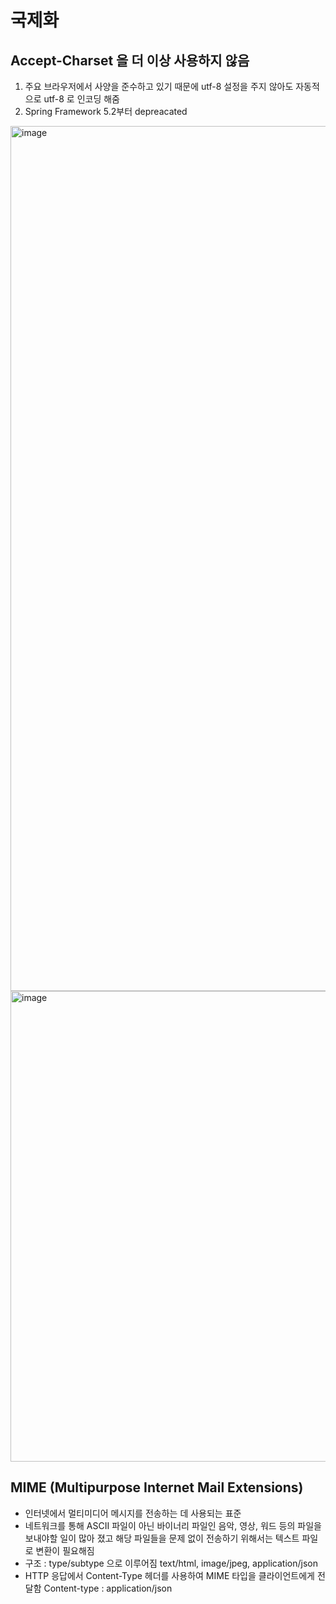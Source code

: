 # 국제화

## Accept-Charset 을 더 이상 사용하지 않음
1. 주요 브라우저에서 사양을 준수하고 있기 때문에 utf-8 설정을 주지 않아도 자동적으로 utf-8 로 인코딩 해줌
2. Spring Framework 5.2부터 depreacated
<img width="1384" alt="image" src="https://github.com/hwyi21/202404-http-perfect-guide/assets/58624211/ed8eda44-1327-4044-bca9-44e342aaf86e">
<img width="753" alt="image" src="https://github.com/hwyi21/202404-http-perfect-guide/assets/58624211/d4c039a6-51bc-4d36-aa58-88de9744c8d0">

## MIME (Multipurpose Internet Mail Extensions)
- 인터넷에서 멀티미디어 메시지를 전송하는 데 사용되는 표준
- 네트워크를 통해 ASCII 파일이 아닌 바이너리 파일인 음악, 영상, 워드 등의 파일을 보내야할 일이 많아 졌고 해당 파일들을 문제 없이 전송하기 위해서는 텍스트 파일로 변환이 필요해짐
- 구조 : type/subtype 으로 이루어짐 text/html, image/jpeg, application/json
- HTTP 응답에서 Content-Type 헤더를 사용하여 MIME 타입을 클라이언트에게 전달함 Content-type : application/json
